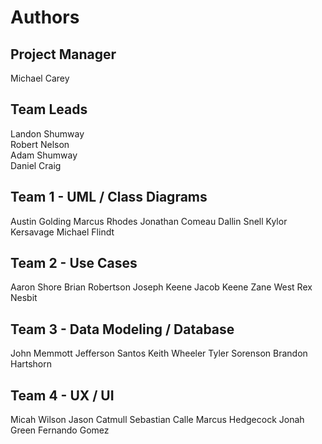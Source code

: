 # Authors
## Project Manager

Michael Carey

## Team Leads

Landon Shumway<br/>
Robert Nelson<br/>
Adam Shumway<br/>
Daniel Craig<br/>

## Team 1 - UML / Class Diagrams

Austin Golding
Marcus Rhodes
Jonathan Comeau
Dallin Snell
Kylor Kersavage
Michael Flindt

## Team 2 - Use Cases

Aaron Shore
Brian Robertson
Joseph Keene
Jacob Keene
Zane West
Rex Nesbit

## Team 3 - Data Modeling / Database

John Memmott
Jefferson Santos
Keith Wheeler
Tyler Sorenson
Brandon Hartshorn

## Team 4 - UX / UI

Micah Wilson
Jason Catmull
Sebastian Calle
Marcus Hedgecock
Jonah Green
Fernando Gomez

